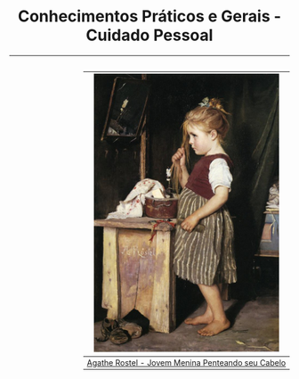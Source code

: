 <h1 align="center">Conhecimentos Práticos e Gerais - Cuidado Pessoal</h1>

---

<div style="float: right; padding-left: 20px">

|                 <img height="500" src="./assets/images/Conhecimentos/AgatheRostel_YoungGirlCombingHerHair.jpeg" />                  |
| :---------------------------------------------------------------------------------------------------------------------------------: |
| [Agathe Rostel - Jovem Menina Penteando seu Cabelo](https://search.creativecommons.org/photos/31c63597-6a7b-4a85-b7a5-2d19d41b9aab) |

</div>
